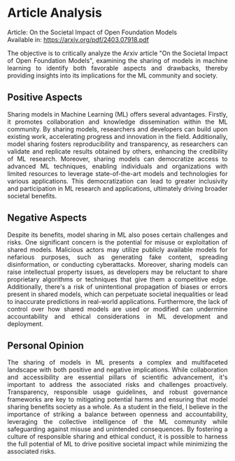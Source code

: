 # Article Analysis
Article: On the Societal Impact of Open Foundation Models<br>
Available in: https://arxiv.org/pdf/2403.07918.pdf

<p align="justify">
The objective is to critically analyze the Arxiv article "On the Societal Impact of Open Foundation Models",
examining the sharing of models in machine learning to identify both favorable aspects and drawbacks, thereby providing insights into its implications for the ML community and society.
</p>

## <b>Positive Aspects</b><br>
<p align="justify">
Sharing models in Machine Learning (ML) offers several advantages. Firstly, it promotes collaboration and knowledge dissemination within the ML community.
By sharing models, researchers and developers can build upon existing work, accelerating progress and innovation in the field. Additionally,
model sharing fosters reproducibility and transparency, as researchers can validate and replicate results obtained by others, enhancing the credibility of ML research.
Moreover, sharing models can democratize access to advanced ML techniques, enabling individuals and organizations with limited resources to leverage state-of-the-art models
and technologies for various applications. This democratization can lead to greater inclusivity and participation in ML research and applications, ultimately driving broader societal benefits.
</p>

## <b>Negative Aspects</b><br>
<p align="justify">
Despite its benefits, model sharing in ML also poses certain challenges and risks. One significant concern is the potential for misuse or exploitation of shared models.
Malicious actors may utilize publicly available models for nefarious purposes, such as generating fake content, spreading disinformation, or conducting cyberattacks.
Moreover, sharing models can raise intellectual property issues, as developers may be reluctant to share proprietary algorithms or techniques that give them a competitive edge.
Additionally, there's a risk of unintentional propagation of biases or errors present in shared models, which can perpetuate societal inequalities or lead to inaccurate predictions
in real-world applications. Furthermore, the lack of control over how shared models are used or modified can undermine accountability and ethical considerations in ML development and deployment.
</p>

## <b>Personal Opinion</b><br>
<p align="justify">
The sharing of models in ML presents a complex and multifaceted landscape with both positive and negative implications. While collaboration and accessibility are essential pillars of scientific
advancement, it's important to address the associated risks and challenges proactively. Transparency, responsible usage guidelines, and robust governance frameworks are key to mitigating potential
harms and ensuring that model sharing benefits society as a whole. As a student in the field, I believe in the importance of striking a balance between openness and accountability, leveraging
the collective intelligence of the ML community while safeguarding against misuse and unintended consequences. By fostering a culture of responsible sharing and ethical conduct, it is possible to harness the
full potential of ML to drive positive societal impact while minimizing the associated risks.
</p>
